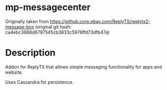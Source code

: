 # mp-messagecenter

Originally taken from https://github.corp.ebay.com/ReplyTS/replyts2-message-box
(original git hash: ca4ebc3688d6797545cb3833c5976ffd73dfb47a)

# Description

Addon for ReplyTS that allows simple messaging functionality for apps and website.

Uses Cassandra for persistence.